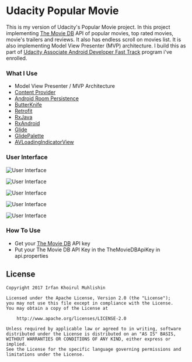 # Udacity Popular Movie

This is my version of Udacity's Popular Movie project. In this project implementing [The Movie DB](https://www.themoviedb.org/) API of popular movies, top rated movies, movie's trailers and reviews. It also has endless scroll on movies list. It is also implementing Model View Presenter (MVP) architecture. I build this as part of [Udacity Associate Android Developer Fast Track](https://www.udacity.com/course/associate-android-developer-fast-track--nd818) program i've enrolled.

### What I Use
  - Model View Presenter / MVP Architecture
  - [Content Provider](https://developer.android.com/reference/android/content/ContentProvider.html)
  - [Android Room Persistence](https://developer.android.com/topic/libraries/architecture/room.html)
  - [ButterKnife](https://github.com/JakeWharton/butterknife)
  - [Retrofit](https://github.com/square/retrofit)
  - [RxJava](https://github.com/ReactiveX/RxJava)
  - [RxAndroid](https://github.com/ReactiveX/RxAndroid)
  - [Glide](https://github.com/bumptech/glide)
  - [GlidePalette](https://github.com/florent37/GlidePalette)
  - [AVLoadingIndicatorView](https://github.com/81813780/AVLoadingIndicatorView)

### User Interface

![User Interface](../master/ui/phone.png)

![User Interface](../master/ui/phone-landscape.png)

![User Interface](../master/ui/phone-details.png)

![User Interface](../master/ui/tablet-portrait.png)

![User Interface](../master/ui/tablet-landscape.png)

### How To Use
  - Get your [The Movie DB](https://www.themoviedb.org/) API key
  - Put your The Movie DB API Key in the TheMovieDBApiKey in api.properties

## License

    Copyright 2017 Irfan Khoirul Muhlishin

    Licensed under the Apache License, Version 2.0 (the "License");
    you may not use this file except in compliance with the License.
    You may obtain a copy of the License at

        http://www.apache.org/licenses/LICENSE-2.0

    Unless required by applicable law or agreed to in writing, software
    distributed under the License is distributed on an "AS IS" BASIS,
    WITHOUT WARRANTIES OR CONDITIONS OF ANY KIND, either express or implied.
    See the License for the specific language governing permissions and
    limitations under the License.